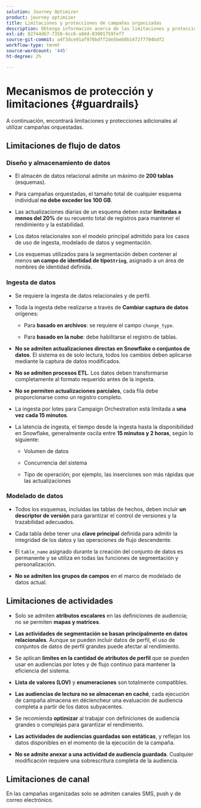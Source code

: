 ```yaml
---
solution: Journey Optimizer
product: journey optimizer
title: Limitaciones y protecciones de campañas organizadas
description: Obtenga información acerca de las limitaciones y protecciones de campañas orquestadas
exl-id: 82744db7-7358-4cc6-a9dd-03001759fef7
source-git-commit: a4f3dce91af978bdff2de5beb8b1472f7704bdf2
workflow-type: tm+mt
source-wordcount: '445'
ht-degree: 2%

---
```



# Mecanismos de protección y limitaciones {#guardrails}

A continuación, encontrará limitaciones y protecciones adicionales al utilizar campañas orquestadas.

## Limitaciones de flujo de datos

### Diseño y almacenamiento de datos

* El almacén de datos relacional admite un máximo de **200 tablas** (esquemas).

* Para campañas orquestadas, el tamaño total de cualquier esquema individual **no debe exceder los 100 GB**.

* Las actualizaciones diarias de un esquema deben estar **limitadas a menos del 20%** de su recuento total de registros para mantener el rendimiento y la estabilidad.

* Los datos relacionales son el modelo principal admitido para los casos de uso de ingesta, modelado de datos y segmentación.

* Los esquemas utilizados para la segmentación deben contener al menos **un campo de identidad de tipo`String`**, asignado a un área de nombres de identidad definida.

### Ingesta de datos

* Se requiere la ingesta de datos relacionales y de perfil.

* Toda la ingesta debe realizarse a través de **Cambiar captura de datos** orígenes:

   * Para **basado en archivos**: se requiere el campo `change_type`.

   * Para **basado en la nube**: debe habilitarse el registro de tablas.

* **No se admiten actualizaciones directas en Snowflake o conjuntos de datos**. El sistema es de solo lectura, todos los cambios deben aplicarse mediante la captura de datos modificados.

* **No se admiten procesos ETL**. Los datos deben transformarse completamente al formato requerido antes de la ingesta.

* **No se permiten actualizaciones parciales**, cada fila debe proporcionarse como un registro completo.

* La ingesta por lotes para Campaign Orchestration está limitada a **una vez cada 15 minutos**.

* La latencia de ingesta, el tiempo desde la ingesta hasta la disponibilidad en Snowflake, generalmente oscila entre **15 minutos y 2 horas**, según lo siguiente:

   * Volumen de datos

   * Concurrencia del sistema

   * Tipo de operación; por ejemplo, las inserciones son más rápidas que las actualizaciones

### Modelado de datos

* Todos los esquemas, incluidas las tablas de hechos, deben incluir **un descriptor de versión** para garantizar el control de versiones y la trazabilidad adecuados.

* Cada tabla debe tener una **clave principal** definida para admitir la integridad de los datos y las operaciones de flujo descendente.

* El `table_name` asignado durante la creación del conjunto de datos es permanente y se utiliza en todas las funciones de segmentación y personalización.

* **No se admiten los grupos de campos** en el marco de modelado de datos actual.

## Limitaciones de actividades

* Solo se admiten **atributos escalares** en las definiciones de audiencia; no se permiten **mapas y matrices**.

* **Las actividades de segmentación se basan principalmente en datos relacionales**. Aunque se pueden incluir datos de perfil, el uso de conjuntos de datos de perfil grandes puede afectar al rendimiento.

* Se aplican **límites en la cantidad de atributos de perfil** que se pueden usar en audiencias por lotes y de flujo continuo para mantener la eficiencia del sistema.

* **Lista de valores (LOV)** y **enumeraciones** son totalmente compatibles.

* **Las audiencias de lectura no se almacenan en caché**, cada ejecución de campaña almacena en déclencheur una evaluación de audiencia completa a partir de los datos subyacentes.

* Se recomienda **optimizar** al trabajar con definiciones de audiencia grandes o complejas para garantizar el rendimiento.

* **Las actividades de audiencias guardadas son estáticas**, y reflejan los datos disponibles en el momento de la ejecución de la campaña.

* **No se admite anexar a una actividad de audiencia guardada**. Cualquier modificación requiere una sobrescritura completa de la audiencia.

## Limitaciones de canal

En las campañas organizadas solo se admiten canales SMS, push y de correo electrónico.
